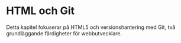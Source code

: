# HTML och Git

Detta kapitel fokuserar på HTML5 och versionshantering med Git, två grundläggande färdigheter för webbutvecklare.

